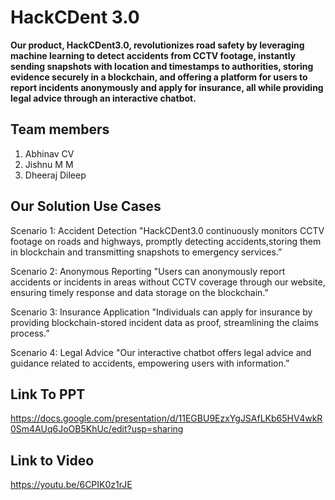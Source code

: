 # HackCDent 3.0

**Our product, HackCDent3.0, revolutionizes road safety by leveraging machine learning to detect accidents from CCTV footage, instantly sending snapshots with location and timestamps to authorities, storing evidence securely in a blockchain, and offering a platform for users to report incidents anonymously and apply for insurance, all while providing legal advice through an interactive chatbot.** 

## Team members
1. Abhinav CV
2. Jishnu M M
3. Dheeraj Dileep

## Our Solution Use Cases

Scenario 1: Accident Detection
"HackCDent3.0 continuously monitors CCTV footage on roads and highways, promptly detecting accidents,storing them in blockchain and transmitting snapshots to emergency services.”

Scenario 2: Anonymous Reporting
"Users can anonymously report accidents or incidents in areas without CCTV coverage through our website, ensuring timely response and data storage on the blockchain.”

Scenario 3: Insurance Application
"Individuals can apply for insurance by providing blockchain-stored incident data as proof, streamlining the claims process.”

Scenario 4: Legal Advice
"Our interactive chatbot offers legal advice and guidance related to accidents, empowering users with information.”

## Link To PPT

https://docs.google.com/presentation/d/11EGBU9EzxYgJSAfLKb65HV4wkR0Sm4AUq6JoOB5KhUc/edit?usp=sharing

## Link to Video

https://youtu.be/6CPIK0z1rJE

